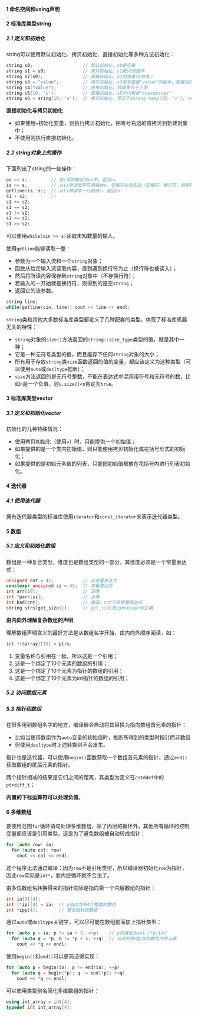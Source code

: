 #### 1 命名空间和using声明



#### 2 标准库类型string

##### 2.1 定义和初始化

string可以使用默认初始化、拷贝初始化、直接初始化等多种方法初始化：

```cpp
string s0;                   // 默认初始化，s0是空串
string s1 = s0;              // 拷贝初始化，s1是s0的副本
string s2(s0);               // 直接初始化，s3的值是s0的值；
string s3 = "value";         // 拷贝初始化，s3是字面值"value"的副本，除最后的空字符；
string s4("value");          // 直接初始化，效果等价于上面
string s5(10, 'c');          // 直接初始化，s5的内容是"cccccccccc"
string s6 = sring(10, 'c');  // 拷贝初始化，等价于string temp(10, 'c'); string s6 = temp
```

**直接初始化与拷贝初始化**

- 如果使用`=`初始化变量，则执行拷贝初始化，把等号右边的值拷贝到新建对象中；
- 不使用则执行直接初始化。

##### 2.2 string对象上的操作

下面列出了string的一些操作：

```cpp
os << s;         // 将s写到输出流os中，返回os
is >> s;         // 从is中读取字符串赋给s，忽略开头的空白（空格符、换行符、制表符），直到遇见下一处空白，返回is
getline(is, s);  // 从is种读取一行赋给s，返回is
s1 + s2;         // 
s1 += s2;
s1 == s2;
s1 != s2;
s1 <= s2;
s1 >= s2;
```

可以使用`while(cin >> s)`读取未知数量的输入。

使用`getline`能够读取一整：

- 参数为一个输入流和一个`string`对象；
- 函数从给定输入流读取内容，直到遇到换行符为止（换行符也被读入）；
- 然后将所读内容保存到`string`对象中（不存换行符）；
- 若输入的一开始就是换行符，则得到的是空`string`；
- 返回它的流参数。

```cpp
string line;
while(getline(cin, line)) cout << line << endl;
```

`string`类和其他大多数标准库类型都定义了几种配套的类型，体现了标准库机器无关的特性：

- `string`对象的`size()`方法返回的`string::size_type`类型的值，就是其中一种；
- 它是一种无符号类型的值，而且能存下任何`string`对象的大小；
- 所有用于存放`string`类`size`函数返回的值的变量，都应该定义为这种类型（可以使用`auto`或`decltype`推断）；
- `size`方法返回的是无符号整数，不能在表达式中混用带符号和无符号的数，比如`n`是一个负值，则`s.size()<n`肯定为`true`。



#### 3 标准库类型vector

##### 3.1 定义和初始化vector

初始化的几种特殊情况：

- 使用拷贝初始化（使用`=`）时，只能提供一个初始值；
- 如果提供的是一个类内初始值，则只能使用拷贝初始化或花括号形式的初始化；
- 如果提供的是初始元素值的列表，只能把初始值都放在花括号内进行列表初始化。



#### 4 迭代器

##### 4.1 使用迭代器

拥有迭代器类型的标准库使用`iterator`和`const_iterator`来表示迭代器类型。



#### 5 数组

##### 5.1 定义和初始化数组

数组是一种复合类型，维度也是数组类型的一部分，其维度必须是一个常量表达式：

```cpp
unsigned cnt = 42;           // 非常量表达式
constexpr unsigned sz = 42;  // 常量表达式
int arr[10];                 // 正确
int *parr[sz];               // 正确
int bad[cnt];                // 错误，cnt不是常量表达式
string strs[get_size()];     // get_size是constexpr时正确
```

**由内向外理解复杂数组的声明**

理解数组声明含义的最好方法是从数组名字开始，由内向外顺序阅读，如：

```cpp
int *(&array)[10] = ptrs;
```

1. 变量名称与引用在一起，所以这是一个引用；
2. 这是一个绑定了10个元素的数组的引用；
3. 这是一个绑定了10个元素为指针的数组的引用；
4. 这是一个绑定了10个元素为int指针的数组的引用；

##### 5.2 访问数组元素

##### 5.3 指针和数组

在很多用到数组名字的地方，编译器会自动将其替换为指向数组首元素的指针：

- 比如当使用数组作为`auto`变量的初始值时，推断所得到的类型时指针而非数组
- 但使用`decltype`时上述转换则不会发生。

指针也是迭代器，可以使用`begin()`函数获取一个数组首元素的指针，通过`end()`获取数组的尾后元素的指针。

两个指针相减的结果是它们之间的距离，其类型为定义在`cstddef`中的`ptrdiff_t`；

**内置的下标运算符可以处理负值**。



#### 6 多维数组

要使用范围`for`循环语句处理多维数组，除了内层的循环外，其他所有循环的控制变量都应该是引用类型，这是为了避免数组被自动转成指针：

```cpp
for (auto row: ia)
  for (auto col: row)
    cout << col << endl;
```

这个程序无法通过编译：因为`row`不是引用类型，所以编译器初始化`row`为指针，因此`row`实际是`int*`，而内层循环就不合法了。

由多位数组名转换得来的指针实际是指向第一个内层数组的指针：

```cpp
int ia[3][4];
int (*ip)[4] = ia;  // p指向含有4个整数的数组
int *ipp[4];        // 整型指针的数组
```

通过`auto`或`decltype`关键字，可以尽可能在数组前面加上指针类型：

```cpp
for (auto p = ia; p != ia + 3; ++p)    // p的类型为int (*p)[4]
  for (auto q = *p; q != *p + 4; ++q)  // 自动转换成p指向数组的首元素
    cout << *q << endl;
```

使用`begin()`和`end()`可以更简洁得实现：

```cpp
for (auto p = begin(ia); p != end(ia); ++p)
  for (auto q = begin(*p); q != end(*p); ++q)
    cout << *q << endl;
```

可以使用类型别名简化多维数组的指针：

```cpp
using int_array = int[4];
typedef int int_array[4];
```

